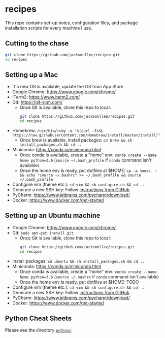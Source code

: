 recipes
=======

This repo contains set-up notes, configuration files, and package installation scripts 
for every machine I use.


Cutting to the chase
--------------------

```bash
git clone https://github.com/jacksonllee/recipes.git
cd recipes
```


Setting up a Mac
----------------

- If a new OS is available, update the OS from App Store.
- Google Chrome: https://www.google.com/chrome/
- iTerm2: https://www.iterm2.com/
- Git: https://git-scm.com/
    * Once Git is available, clone this repo to local:
        ```bash
        git clone https://github.com/jacksonllee/recipes.git
        cd recipes
        ```
- Homebrew: `/usr/bin/ruby -e "$(curl -fsSL https://raw.githubusercontent.com/Homebrew/install/master/install)"`
    * Once brew is available, install packages: `cd brew && sh install_packages.sh && cd ..`
- Miniconda: https://conda.io/miniconda.html
    * Once conda is available, create a "home" env:
      `conda create --name home python=3.6`
      (`source ~/.bash_profile` if `conda` command isn't available)
    * Once the home env is ready, put dotfiles at $HOME:
      `cp -a home/. ~ && echo "source ~/.bashrc" >> ~/.bash_profile && source ~/.bash_profile`
- Configure vim (theme etc.): `cd vim && sh configure.sh && cd ..`
- Generate a new SSH key: Follow [instructions from GitHub](https://help.github.com/articles/generating-a-new-ssh-key-and-adding-it-to-the-ssh-agent/).
- PyCharm: https://www.jetbrains.com/pycharm/download/
- Docker: https://www.docker.com/get-started


Setting up an Ubuntu machine
----------------------------

- Google Chrome: https://www.google.com/chrome/
- Git: `sudo apt-get install git`
    * Once Git is available, clone this repo to local:
        ```bash
        git clone https://github.com/jacksonllee/recipes.git
        cd recipes
        ```
- Install packages: `cd ubuntu && sh install_packages.sh && cd ..`
- Miniconda: https://conda.io/miniconda.html
    * Once conda is available, create a "home" env:
      `conda create --name home python=3.6`
      (`source ~/.bashrc` if `conda` command isn't available)
    * Once the home env is ready, put dotfiles at $HOME: TODO
- Configure vim (theme etc.): `cd vim && sh configure.sh && cd ..`
- Generate a new SSH key: Follow [instructions from GitHub](https://help.github.com/articles/generating-a-new-ssh-key-and-adding-it-to-the-ssh-agent/).
- PyCharm: https://www.jetbrains.com/pycharm/download/
- Docker: https://www.docker.com/get-started


Python Cheat Sheets
-------------------

Please see the directory [`python/`](python).
